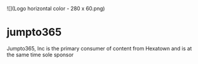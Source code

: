![](Logo horizontal color - 280 x 60.png)
# jumpto365
Jumpto365, Inc is the primary consumer of content from Hexatown and is at the same time sole sponsor
